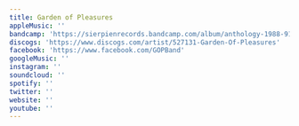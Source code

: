 ```yaml
---
title: Garden of Pleasures
appleMusic: ''
bandcamp: 'https://sierpienrecords.bandcamp.com/album/anthology-1988-91'
discogs: 'https://www.discogs.com/artist/527131-Garden-Of-Pleasures'
facebook: 'https://www.facebook.com/GOPBand'
googleMusic: ''
instagram: ''
soundcloud: ''
spotify: ''
twitter: ''
website: ''
youtube: ''
---
```

